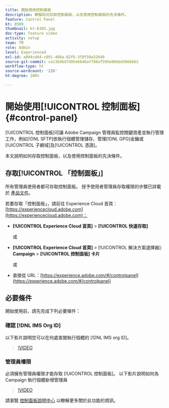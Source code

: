 ```yaml
---
title: 開始使用控制面板
description: 瞭解如何存取控制面板，以及使用控制面板的先決條件。
feature: Control Panel
kt: 8509
thumbnail: kt-6385.jpg
doc-type: feature video
activity: setup
team: TM
role: Admin
level: Experienced
exl-id: a094cd44-c891-468a-82f6-3f8f50a32640
source-git-commit: ca13bdbd7d95e6646aff88af595e866bd3666bb2
workflow-type: ht
source-wordcount: '226'
ht-degree: 100%

---
```


# 開始使用[!UICONTROL 控制面板] {#control-panel}

[!UICONTROL 控制面板]可讓 Adobe Campaign 管理員監控關鍵資產並執行管理工作，例如[!DNL SFTP]依執行個體管理儲存、管理[!DNL GPG]金鑰或[!UICONTROL 子網域]及[!UICONTROL 憑證]。

本文說明如何存取控制面板，以及使用控制面板的先決條件。

## 存取[!UICONTROL 「控制面板」]

所有管理員使用者都可存取控制面板。 授予使用者管理員存取權限的步驟已詳載於 [產品文件](https://experienceleague.adobe.com/docs/control-panel/using/discover-control-panel/managing-permissions.html?lang=zh-Hant#discover-control-panel)。

若要存取「控制面板」，請前往 Experience Cloud 首頁：[https://experiencecloud.adobe.com](https://experiencecloud.adobe.com)：

* **[!UICONTROL Experience Cloud 首頁]** > **[!UICONTROL 快速存取]**

   或
* **[!UICONTROL Experience Cloud 首頁]**  > [!UICONTROL 解決方案選擇器]: **Campaign** > **[!UICONTROL 控制面板] 卡片**

   或

* 直接從 URL：[https://experience.adobe.com/#/controlpanel](https://experience.adobe.com/#/controlpanel)

## 必要條件

開始使用前，請先完成下列必要條件：

### 確認 [!DNL IMS Org ID]

以下影片說明您可以在何處查閱執行個體的 [!DNL IMS org ID]。

>[!VIDEO](https://video.tv.adobe.com/v/27183?quality=12)

### 管理員權限

必須擁有管理員權限才能存取 [!UICONTROL 控制面板]。
以下影片說明如何為 Campaign 執行個體新增管理員

>[!VIDEO](https://video.tv.adobe.com/v/27147?quality=12)

請瀏覽 [控制面板說明中心](https://experienceleague.adobe.com/docs/control-panel/using/control-panel-home.html?lang=zh-Hant) 以瞭解更多關於此功能的資訊。

